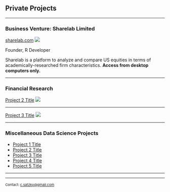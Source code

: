 ## Private Projects

---

### Business Venture: Sharelab Limited

<a href="https://pe.sharelab.com/" target="_blank">sharelab.com</a>
<img src="https://sharelab.com/static/svg/sharelab_logo.svg"/>

Founder, R Developer

Sharelab is a platform to analyze and compare US equities in terms of academically-researched firm characteristics. **Access from desktop computers only.**

---

### Financial Research
[Project 2 Title](/pdf/sample_presentation.pdf)
<img src="images/dummy_thumbnail.jpg?raw=true"/>

---
[Project 3 Title](http://example.com/)
<img src="images/dummy_thumbnail.jpg?raw=true"/>

---

### Miscellaneous Data Science Projects

- [Project 1 Title](http://example.com/)
- [Project 2 Title](http://example.com/)
- [Project 3 Title](http://example.com/)
- [Project 4 Title](http://example.com/)
- [Project 5 Title](http://example.com/)

---




---
<p style="font-size:11px">Contact: <a href="mailto:c.satzky@gmail.com">c.satzky@gmail.com</a></p>
